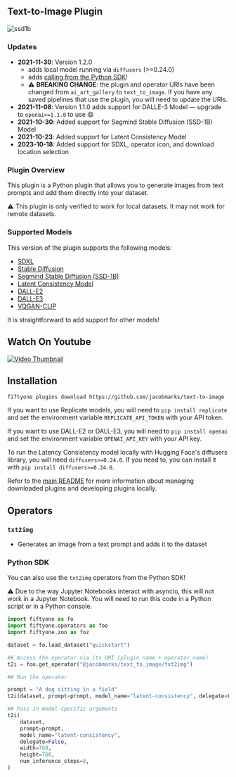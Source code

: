 ## Text-to-Image Plugin

![ssd1b](https://github.com/jacobmarks/ai-art-gallery/assets/12500356/f5202d68-c5c1-44c7-b662-98d98e5c05aa)

### Updates

- **2021-11-30**: Version 1.2.0
  - adds local model running via `diffusers` (>=0.24.0)
  - adds [calling from the Python SDK](#python-sdk)!
  - :warning: **BREAKING CHANGE**: the plugin and operator URIs have been changed from `ai_art_gallery` to `text_to_image`. If you have any saved pipelines that use the plugin, you will need to update the URIs.
- **2021-11-08**: Version 1.1.0 adds support for DALLE-3 Model — upgrade to `openai>=1.1.0` to use 😄
- **2021-10-30**: Added support for Segmind Stable Diffusion (SSD-1B) Model
- **2021-10-23**: Added support for Latent Consistency Model
- **2023-10-18**: Added support for SDXL, operator icon, and download location selection

### Plugin Overview

This plugin is a Python plugin that allows you to generate images from text
prompts and add them directly into your dataset.

:warning: This plugin is only verified to work for local datasets. It may not
work for remote datasets.

### Supported Models

This version of the plugin supports the following models:

- [SDXL](https://replicate.com/stability-ai/sdxl)
- [Stable Diffusion](https://replicate.com/stability-ai/stable-diffusion)
- [Segmind Stable Diffusion (SSD-1B)](https://replicate.com/lucataco/ssd-1b/)
- [Latent Consistency Model](https://replicate.com/luosiallen/latent-consistency-model/)
- [DALL-E2](https://openai.com/dall-e-2)
- [DALL-E3](https://openai.com/dall-e-3)
- [VQGAN-CLIP](https://replicate.com/mehdidc/feed_forward_vqgan_clip)

It is straightforward to add support for other models!

## Watch On Youtube

[![Video Thumbnail](https://img.youtube.com/vi/qJNEyC_FqG0/0.jpg)](https://www.youtube.com/watch?v=qJNEyC_FqG0&list=PLuREAXoPgT0RZrUaT0UpX_HzwKkoB-S9j&index=2)

## Installation

```shell
fiftyone plugins download https://github.com/jacobmarks/text-to-image
```

If you want to use Replicate models, you will
need to `pip install replicate` and set the environment variable
`REPLICATE_API_TOKEN` with your API token.

If you want to use DALL-E2 or DALL-E3, you will need to `pip install openai` and set the
environment variable `OPENAI_API_KEY` with your API key.

To run the Latency Consistency model locally with Hugging Face's diffusers library,
you will need `diffusers>=0.24.0`. If you need to, you can install it with
`pip install diffusers>=0.24.0`.

Refer to the [main README](https://github.com/voxel51/fiftyone-plugins) for
more information about managing downloaded plugins and developing plugins
locally.

## Operators

### `txt2img`

- Generates an image from a text prompt and adds it to the dataset

### Python SDK

You can also use the `txt2img` operators from the Python SDK!

⚠️ Due to the way Jupyter Notebooks interact with asyncio, this will not work in a Jupyter Notebook. You will need to run this code in a Python script or in a Python console.

```python
import fiftyone as fo
import fiftyone.operators as foo
import fiftyone.zoo as foz

dataset = fo.load_dataset("quickstart")

## Access the operator via its URI (plugin name + operator name)
t2i = foo.get_operator("@jacobmarks/text_to_image/txt2img")

## Run the operator

prompt = "A dog sitting in a field"
t2i(dataset, prompt=prompt, model_name="latent-consistency", delegate=False)

## Pass in model-specific arguments
t2i(
    dataset,
    prompt=prompt,
    model_name="latent-consistency",
    delegate=False,
    width=768,
    height=768,
    num_inference_steps=8,
)
```
